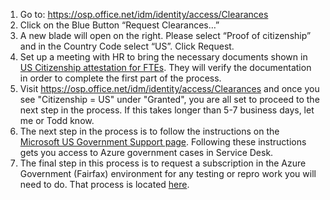 1.	Go to:  https://osp.office.net/idm/identity/access/Clearances
2.	Click on the Blue Button “Request Clearances…”
3.	A new blade will open on the right.  Please select “Proof of citizenship” and in the Country Code select “US”.  Click Request.
4.	Set up a meeting with HR to bring the necessary documents shown in [US Citizenship attestation for FTEs](https://microsoft.sharepoint.com/:w:/t/USGovCloudSupport/EanFB2HkMZpFsglChGgSDGYBy_DkKNc_kbl6dFeuSFIVuQ?e=QZ1Nmb&CID=0DBA338E-12D1-420A-8687-D070FE370725&wdLOR=c926B9D5D-D1A2-4C3E-A68B-FC697C94C5BA). They will verify the documentation in order to complete the first part of the process.
5.	Visit https://osp.office.net/idm/identity/access/Clearances and once you see "Citizenship = US" under "Granted", you are all set to proceed to the next step in the process.  If this takes longer than 5-7 business days, let me or Todd know.
6.	The next step in the process is to follow the instructions on the [Microsoft US Government Support page](https://microsoft.sharepoint.com/teams/USGovCloudSupport/SitePages/How.aspx?web=1).  Following these instructions gets you access to Azure government cases in Service Desk.
7.	The final step in this process is to request a subscription in the Azure Government (Fairfax) environment for any testing or repro work you will need to do.  That process is located [here](https://ageaccounts.azurewebsites.us/home).  
